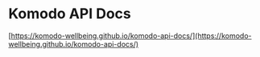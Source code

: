 # Komodo API Docs

[https://komodo-wellbeing.github.io/komodo-api-docs/](https://komodo-wellbeing.github.io/komodo-api-docs/)
